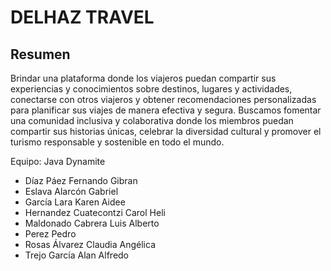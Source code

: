 
# DELHAZ TRAVEL

## Resumen
Brindar una plataforma donde los viajeros puedan compartir sus experiencias y
conocimientos sobre destinos, lugares y actividades, conectarse con otros viajeros y obtener
recomendaciones personalizadas para planificar sus viajes de manera efectiva y segura.
Buscamos fomentar una comunidad inclusiva y colaborativa donde los miembros puedan
compartir sus historias únicas, celebrar la diversidad cultural y promover el turismo
responsable y sostenible en todo el mundo.





Equipo: Java Dynamite
* Díaz Páez Fernando Gibran
* Eslava Alarcón Gabriel
* García Lara Karen Aidee
* Hernandez Cuatecontzi Carol Heli
* Maldonado Cabrera Luis Alberto
* Perez Pedro
* Rosas Álvarez Claudia Angélica
* Trejo García Alan Alfredo
